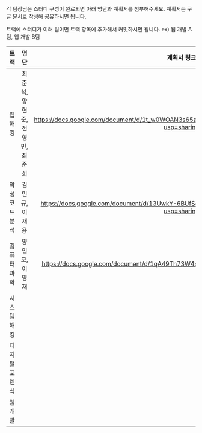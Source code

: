 <p>각 팀장님은 스터디 구성이 완료되면 아래 명단과 계획서를 첨부해주세요. 계획서는 구글 문서로 작성해 공유하시면 됩니다.</p>

<p>트랙에 스터디가 여러 팀이면 트랙 항목에 추가해서 커밋하시면 됩니다. ex) 웹 개발 A팀, 웹 개발 B팀</p>

|     트랙      | 명단 | 계획서 링크 | 팀장 |
| :-----------: | :--: | :---------: |:-------:|
|    웹 해킹    | 최준석, 양현준, 전형민, 최준희 | https://docs.google.com/document/d/1t_w0WOAN3s65a2q8cpbkrvvWXQFEy_ARG8DmhywUw7c/edit?usp=sharing | 최준석 |
| 악성코드 분석 | 김민규, 이재용     |   https://docs.google.com/document/d/13UwkY-6BUfSeAJ3qljZ_nngTsIVNyeUWnn_eajPG1U8/edit?usp=sharing        | 김민규|
| 컴퓨터 과학 |  양인모, 이영재 | https://docs.google.com/document/d/1qA49Th73W4xutJwtdumcvIaVlpds6AqrbTOPGLGR1PI/edit | 양인모|
|  시스템 해킹  |      |             ||
| 디지털 포렌식 |      |             ||
|    웹 개발    |   | |  |
